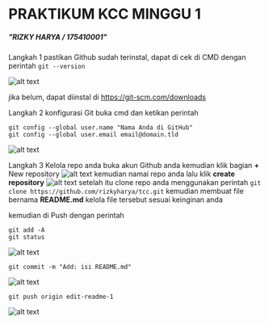 # PRAKTIKUM KCC MINGGU 1

##### "RIZKY HARYA / 175410001"

Langkah 1 pastikan Github sudah terinstal, dapat di cek di CMD
dengan perintah
```git --version```

![alt text](1.png)

jika belum, dapat diinstal di https://git-scm.com/downloads

Langkah 2 konfigurasi Git
buka cmd dan ketikan perintah
```
git config --global user.name "Nama Anda di GitHub"
git config --global user.email email@domain.tld
```
![alt text](2.png)

Langkah 3 Kelola repo anda
buka akun Github anda kemudian klik bagian **+** New repository
![alt text](new-repo.png)
kemudian namai repo anda lalu klik **create repository**
![alt text](3.png)
setelah itu clone repo anda menggunakan perintah
```git clone https://github.com/rizkyharya/tcc.git```
kemudian membuat file bernama **README.md**
kelola file tersebut sesuai keinginan anda

kemudian di Push
dengan perintah
```
git add -A
git status
```
![alt text](push1.png)
```
git commit -m "Add: isi README.md"
```
![alt text](push2.png)
```
git push origin edit-readme-1
```
![alt text](push3.png)